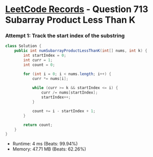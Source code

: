 # [LeetCode Records](../../README.md) - Question 713 Subarray Product Less Than K

### Attempt 1: Track the start index of the substring
```java
class Solution {
    public int numSubarrayProductLessThanK(int[] nums, int k) {
        int startIndex = 0;
        int curr = 1;
        int count = 0;

        for (int i = 0; i < nums.length; i++) {
            curr *= nums[i];
            
            while (curr >= k && startIndex <= i) {
                curr /= nums[startIndex];
                startIndex++;
            }

            count += i - startIndex + 1;
        }

        return count;
    }
}
```
- Runtime: 4 ms (Beats: 99.94%)
- Memory: 47.71 MB (Beats: 62.26%)

<br>
